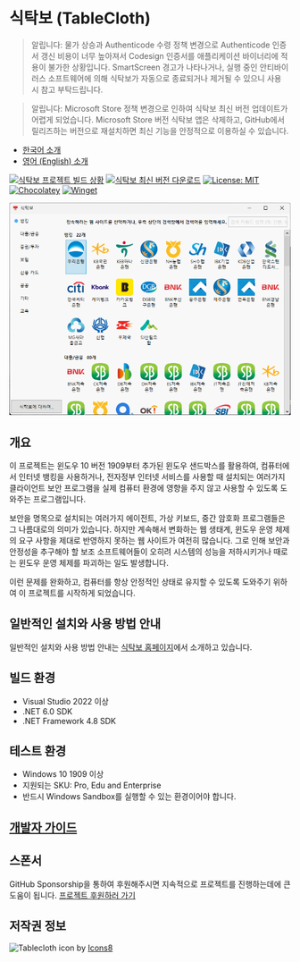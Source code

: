 # 식탁보 (TableCloth)

> 알립니다: 물가 상승과 Authenticode 수령 정책 변경으로 Authenticode 인증서 갱신 비용이 너무 높아져서 Codesign 인증서를 애플리케이션 바이너리에 적용이 불가한 상황입니다. SmartScreen 경고가 나타나거나, 실행 중인 안티바이러스 소프트웨어에 의해 식탁보가 자동으로 종료되거나 제거될 수 있으니 사용 시 참고 부탁드립니다.

> 알립니다: Microsoft Store 정책 변경으로 인하여 식탁보 최신 버전 업데이트가 어렵게 되었습니다. Microsoft Store 버전 식탁보 앱은 삭제하고, GitHub에서 릴리즈하는 버전으로 재설치하면 최신 기능을 안정적으로 이용하실 수 있습니다.

* [한국어 소개](README.md)
* [영어 (English) 소개](README.EN.md)

[![식탁보 프로젝트 빌드 상황](https://github.com/dotnetdev-kr/TableCloth/actions/workflows/build.yml/badge.svg)](https://github.com/yourtablecloth/TableCloth/actions)
[![식탁보 최신 버전 다운로드](https://img.shields.io/github/v/release/yourtablecloth/tablecloth)](https://github.com/yourtablecloth/TableCloth/releases)
[![License: MIT](https://img.shields.io/badge/License-MIT-yellow.svg)](LICENSE.txt)
[![Chocolatey](https://img.shields.io/badge/chocolatey-install-orange)](https://community.chocolatey.org/packages/tablecloth)
[![Winget](https://img.shields.io/badge/winget-install-purple)](https://winstall.app/apps/TableClothProject.TableCloth)

![식탁보 실행 화면](docs/images/TableCloth.png)

## 개요

이 프로젝트는 윈도우 10 버전 1909부터 추가된 윈도우 샌드박스를 활용하여, 컴퓨터에서 인터넷 뱅킹을 사용하거나, 전자정부 인터넷 서비스를 사용할 때 설치되는 여러가지 클라이언트 보안 프로그램을 실제 컴퓨터 환경에 영향을 주지 않고 사용할 수 있도록 도와주는 프로그램입니다.

보안을 명목으로 설치되는 여러가지 에이전트, 가상 키보드, 중간 암호화 프로그램들은 그 나름대로의 의미가 있습니다. 하지만 계속해서 변화하는 웹 생태계, 윈도우 운영 체제의 요구 사항을 제대로 반영하지 못하는 웹 사이트가 여전히 많습니다. 그로 인해 보안과 안정성을 추구해야 할 보조 소프트웨어들이 오히려 시스템의 성능을 저하시키거나 때로는 윈도우 운영 체제를 파괴하는 일도 발생합니다.

이런 문제를 완화하고, 컴퓨터를 항상 안정적인 상태로 유지할 수 있도록 도와주기 위하여 이 프로젝트를 시작하게 되었습니다.

## 일반적인 설치와 사용 방법 안내

일반적인 설치와 사용 방법 안내는 [식탁보 홈페이지](https://yourtablecloth.github.io)에서 소개하고 있습니다.

## 빌드 환경

* Visual Studio 2022 이상
* .NET 6.0 SDK
* .NET Framework 4.8 SDK

## 테스트 환경

* Windows 10 1909 이상
* 지원되는 SKU: Pro, Edu and Enterprise
* 반드시 Windows Sandbox를 실행할 수 있는 환경이어야 합니다.

## [개발자 가이드](./DEVREADME.md)

## 스폰서

GitHub Sponsorship을 통하여 후원해주시면 지속적으로 프로젝트를 진행하는데에 큰 도움이 됩니다. [프로젝트 후원하러 가기](https://github.com/sponsors/yourtablecloth)

## 저작권 정보

![Tablecloth icon](https://img.icons8.com/color/96/000000/tablecloth.png) by [Icons8](https://icons8.com)
